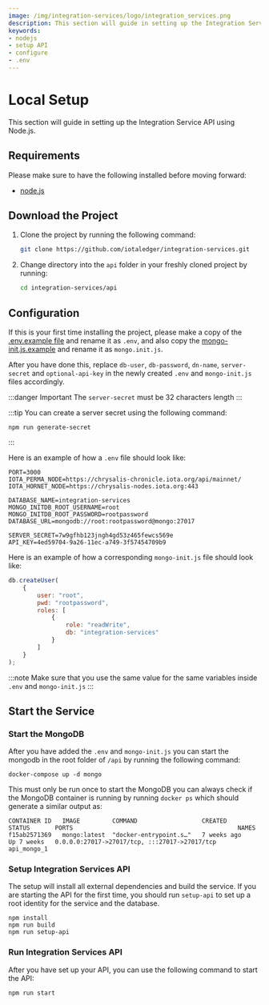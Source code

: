 ```yaml
---
image: /img/integration-services/logo/integration_services.png
description: This section will guide in setting up the Integration Service API using Node.js.
keywords:
- nodejs
- setup API
- configure
- .env
---
```


# Local Setup

This section will guide in setting up the Integration Service API using Node.js.

## Requirements

Please make sure to have the following installed before moving forward:

* [node.js](https://nodejs.org/)

## Download the Project

1. Clone the project by running the following command:

    ```bash
    git clone https://github.com/iotaledger/integration-services.git
    ```

2. Change directory into the `api` folder in your freshly cloned project by running:

    ```bash
    cd integration-services/api
    ```

## Configuration

If this is your first time installing the project, please make a copy of
the [.env.example file](https://github.com/iotaledger/integration-services/blob/master/api/.env.example) and rename it
as `.env`, and also copy the [mongo-init.js.example](https://github.com/iotaledger/integration-services/blob/master/api/mongo-init.js.example) and rename it as `mongo.init.js`.

After you have done this, replace `db-user`, `db-password`, `dn-name`, `server-secret` and `optional-api-key` in the
newly created `.env` and `mongo-init.js` files accordingly.

:::danger
Important The `server-secret` must be 32 characters length
:::

:::tip You can create a server secret using the following command:
```
npm run generate-secret
```
:::

Here is an example of how a `.env` file should look like:

````dotenv
PORT=3000
IOTA_PERMA_NODE=https://chrysalis-chronicle.iota.org/api/mainnet/
IOTA_HORNET_NODE=https://chrysalis-nodes.iota.org:443

DATABASE_NAME=integration-services
MONGO_INITDB_ROOT_USERNAME=root
MONGO_INITDB_ROOT_PASSWORD=rootpassword
DATABASE_URL=mongodb://root:rootpassword@mongo:27017

SERVER_SECRET=7w9gfhb123jngh4gd53z465fewcs569e
API_KEY=4ed59704-9a26-11ec-a749-3f57454709b9
````

Here is an example of how a corresponding `mongo-init.js` file should look like:

```javascript
db.createUser(
    {
        user: "root",
        pwd: "rootpassword",
        roles: [
            {
                role: "readWrite",
                db: "integration-services"
            }
        ]
    }
);
```

:::note
Make sure that you use the same value for the same variables inside `.env` and `mongo-init.js`
:::

## Start the Service

### Start the MongoDB

After you have added the `.env` and `mongo-init.js` you can start the mongodb in the root folder of `/api` by running the following command:

```
docker-compose up -d mongo
```

This must only be run once to start the MongoDB you can always check if the MongoDB container is running by running `docker ps` which should generate a similar output as:

```
CONTAINER ID   IMAGE         COMMAND                  CREATED        STATUS       PORTS                                              NAMES
f15ab2571369   mongo:latest  "docker-entrypoint.s…"   7 weeks ago    Up 7 weeks   0.0.0.0:27017->27017/tcp, :::27017->27017/tcp      api_mongo_1
```

### Setup Integration Services API

The setup will install all external dependencies and build the service. If you are starting the API for the first time, you should run `setup-api` to set up a root identity for the service and the database. 

```
npm install
npm run build
npm run setup-api
```
### Run Integration Services API

After you have set up your API, you can use the following command to start the API:

```
npm run start
```




